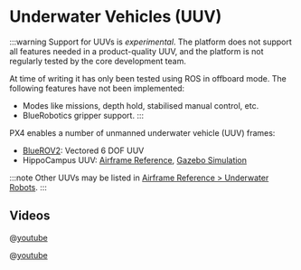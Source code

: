 # Underwater Vehicles (UUV)

:::warning
Support for UUVs is _experimental_. The platform does not support all features needed in a product-quality UUV, and the platform is not regularly tested by the core development team.

At time of writing it has only been tested using ROS in offboard mode. The following features have not been implemented:
- Modes like missions, depth hold, stabilised manual control, etc.
- BlueRobotics gripper support.
:::

PX4 enables a number of unmanned underwater vehicle (UUV) frames:
- [BlueROV2](../frames_sub/bluerov2.md): Vectored 6 DOF UUV
- HippoCampus UUV: [Airframe Reference](../airframes/airframe_reference.md#underwater-robot-2), [Gazebo Simulation](../sim_gazebo_classic/gazebo_vehicles.md#hippocampus-tuhh-uuv)

:::note
Other UUVs may be listed in [Airframe Reference > Underwater Robots](../airframes/airframe_reference.md#underwater-robot-2).
:::


## Videos

@[youtube](https://youtu.be/1sUaURmlmT8)

@[youtube](https://youtu.be/xSXSoUK-iBM)




